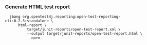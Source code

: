 ### Generate HTML test report

```shell
  jbang org.opentest4j.reporting:open-test-reporting-cli:0.2.3:standalone \
      html-report \
          target/junit-reports/open-test-report.xml \
          --output target/junit-reports/open-test-report.html \
          --open
```